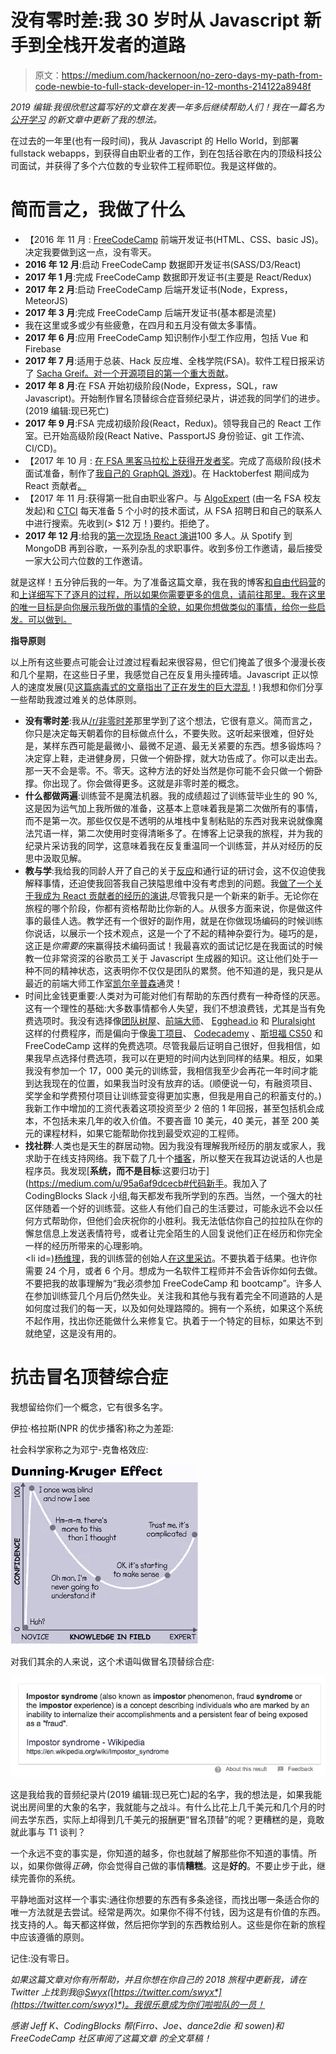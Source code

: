 # 没有零时差:我 30 岁时从 Javascript 新手到全栈开发者的道路

> 原文：<https://medium.com/hackernoon/no-zero-days-my-path-from-code-newbie-to-full-stack-developer-in-12-months-214122a8948f>

*2019 编辑:我很欣慰这篇写好的文章在发表一年多后继续帮助人们！我在一篇名为* [*公开学习*](https://www.swyx.io/writing/learn-in-public/) *的新文章中更新了我的想法。*

在过去的一年里(也有一段时间)，我从 Javascript 的 Hello World，到部署 fullstack webapps，到获得自由职业者的工作，到在包括谷歌在内的顶级科技公司面试，并获得了多个六位数的专业软件工程师职位。我是这样做的。

# 简而言之，我做了什么

*   【2016 年 11 月 : [FreeCodeCamp](https://www.freecodecamp.org) 前端开发证书(HTML、CSS、basic JS)。决定我要做到这一点，没有零天。
*   **2016 年 12 月**:启动 FreeCodeCamp 数据即开发证书(SASS/D3/React)
*   **2017 年 1 月**:完成 FreeCodeCamp 数据即开发证书(主要是 React/Redux)
*   **2017 年 2 月**:启动 FreeCodeCamp 后端开发证书(Node，Express，MeteorJS)
*   **2017 年 3 月**:完成 FreeCodeCamp 后端开发证书(基本都是流星)
*   我在这里或多或少有些疲惫，在四月和五月没有做太多事情。
*   **2017 年 6 月**:应用 FreeCodeCamp 知识制作小型工作应用，包括 Vue 和 Firebase
*   **2017 年 7 月**:适用于总装、Hack 反应堆、全栈学院(FSA)。软件工程日报采访了 [Sacha Greif。对一个](https://softwareengineeringdaily.com/2017/08/09/state-of-javascript-with-sacha-greif/)[开源项目的第一个重大贡献](https://github.com/icebob/vue-express-mongo-boilerplate)。
*   **2017 年 8 月**:在 FSA 开始初级阶段(Node，Express，SQL，raw Javascript)。开始制作冒名顶替综合症音频纪录片，讲述我的同学们的进步。(2019 编辑:现已死亡)
*   **2017 年 9 月**:FSA 完成初级阶段(React，Redux)。领导我自己的 React 工作室。已开始高级阶段(React Native、PassportJS 身份验证、git 工作流、CI/CD)。
*   【2017 年 10 月 : [在 FSA 黑客马拉松上获得开发者奖](https://github.com/sw-yx/crossbones)。完成了高级阶段(技术面试准备，制作了[我自己的 GraphQL 游戏](https://graphql-of-thrones.herokuapp.com))。在 Hacktoberfest 期间成为 React 贡献者[。](https://hacktoberfest.digitalocean.com)
*   【2017 年 11 月:获得第一批自由职业客户。与 [AlgoExpert](https://www.algoexpert.io/) (由一名 FSA 校友发起)和 [CTCI](http://www.crackingthecodinginterview.com/) 每天准备 5 个小时的技术面试，从 FSA 招聘日和自己的联系人中进行搜索。先收到(> $12 万！)要约。拒绝了。
*   **2017 年 12 月**:给我的[第一次现场 React 演讲](https://www.youtube.com/watch?v=GWCcZ6fnpn4)100 多人。从 Spotify 到 MongoDB 再到谷歌，一系列杂乱的求职事件。收到多份工作邀请，最后接受一家大公司六位数的工作邀请。

就是这样！五分钟后我的一年。为了准备这篇文章，我在我的博客[和自由代码营](https://sw-yx.github.io/2017/12/19/fcc-blogpost-draft-2)的和[上详细写下了逐月的过程，所以如果你需要更多的信息，请前往那里。我在这里的唯一目标是向你展示我所做的事情的全貌，如果你想做类似的事情，给你一些启发。可以做到。](https://forum.freecodecamp.org/t/no-zero-days-my-roadmap-from-javascript-noob-to-full-stack-developer-in-12-months/164514)

**指导原则**

以上所有这些要点可能会让过渡过程看起来很容易，但它们掩盖了很多个漫漫长夜和几个星期，在这些日子里，我感觉自己在反复用头撞砖墙。Javascript 正以惊人的速度发展(见[这篇病毒式的文章指出了正在发生的巨大混乱](https://hackernoon.com/how-it-feels-to-learn-javascript-in-2016-d3a717dd577f)！)我想和你们分享一些帮助我渡过难关的总体原则。

*   **没有零时差**:我从[/r/非零时差](https://www.reddit.com/r/NonZeroDay/)那里学到了这个想法，它很有意义。简而言之，你只是决定每天朝着你的目标做点什么，不要失败。这听起来很难，但好处是，某样东西可能是最微小、最微不足道、最无关紧要的东西。想多锻炼吗？决定穿上鞋，走进健身房，只做一个俯卧撑，就大功告成了。你可以走出去。那一天不会是零。不。零天。这种方法的好处当然是你可能不会只做一个俯卧撑。你出现了。你会做得更多。这就是非零时差的概念。
*   **什么都做两遍**:训练营不是魔法机器。我的成绩超过了训练营毕业生的 90 %,这是因为运气加上我所做的准备，这基本上意味着我是第二次做所有的事情，而不是第一次。那些仅仅是不透明的从堆栈中复制粘贴的东西对我来说就像魔法咒语一样，第二次使用时变得清晰多了。在博客上记录我的旅程，并为我的纪录片采访我的同学，这意味着我在反复重温同一个训练营，并从对经历的反思中汲取见解。
*   **教与学**:我给我的同龄人开了自己的关于[反应](https://github.com/sw-yx/FSA-React-Trip-Planner)和通行证的研讨会，这不仅迫使我解释事情，还迫使我回答我自己狭隘思维中没有考虑到的问题。我[做了一个关于我成为 React 贡献者的经历的演讲](https://www.youtube.com/watch?v=GWCcZ6fnpn4),尽管我只是一个新来的新手。无论你在旅程的哪个阶段，你都有资格帮助比你新的人。从很多方面来说，你是做这件事的最佳人选。教学还有一个很好的副作用，就是在你做现场编码的时候训练你说话，以展示一个技术观点，这是一个了不起的精神杂耍行为。碰巧的是，这正是*你需要的*来赢得技术编码面试！我最喜欢的面试记忆是在我面试的时候教一位非常资深的谷歌员工关于 Javascript 生成器的知识。这让他们处于一种不同的精神状态，这表明你不仅仅是团队的累赘。他不知道的是，我只是从最近的前端大师工作室[凯尔辛普森](https://frontendmasters.com/teachers/kyle-simpson/)通灵！
*   时间比金钱更重要:人类对为可能对他们有帮助的东西付费有一种奇怪的厌恶。这有一个理性的基础:大多数事情都令人失望，我们不想浪费钱，尤其是当有免费选项时。我没有选择像[团队树屋](https://teamtreehouse.com/)、[前端大师](https://frontendmasters.com/)、 [Egghead.io](https://egghead.io/) 和 [Pluralsight](https://www.pluralsight.com/) 这样的付费程序，而是偏向于像[奥丁项目](https://www.theodinproject.com/)、 [Codecademy](https://www.codecademy.com/) 、[斯坦福 CS50](https://www.youtube.com/watch?v=BAs4VyEN-SM) 和 FreeCodeCamp 这样的免费选项。尽管我最后证明自己很好，但我相信，如果我早点选择付费选项，我可以在更短的时间内达到同样的结果。相反，如果我没有参加一个 17，000 美元的训练营，我相信我至少会再花一年时间才能到达我现在的位置，如果我当时没有放弃的话。(顺便说一句，有融资项目、奖学金和学费预付项目让训练营变得更加实惠，但我是用自己的积蓄支付的。)我新工作中增加的工资代表着这项投资至少 2 倍的 1 年回报，甚至包括机会成本，不包括未来几年的收入价值。不要吝啬 10 美元，40 美元，甚至 200 美元的课程材料，如果它能帮助你找到最受欢迎的工程师。
*   **找社群**:人类也是天生的群居动物。因为我没有理解我所经历的朋友或家人，我求助于在线支持网络。我下载了几十个[播客](https://softwareengineeringdaily.com/)，所以整天在我耳边说话的人也是程序员。我发现[**系统，而不是目标**:这要归功于](https://medium.com/u/95a6af9dcecb#代码新手</a>。我加入了 CodingBlocks Slack 小组,每天都发布我所学到的东西。当然，一个强大的社区伴随着一个好的训练营。这些人有他们自己的生活要过，可能永远不会以任何方式帮助你，但他们会庆祝你的小胜利。我无法低估你自己的拉拉队在你的懈怠信息上发送表情符号，或者让完全陌生的人回复说他们正在经历和你完全一样的经历所带来的心理影响。</li><li id=)[杨维理](https://medium.com/u/b9f566200028?source=post_page-----214122a8948f--------------------------------)，我的训练营的创始人[在这里采访](https://www.impostor-syndrome.org/episodes/26-fullstack-academy-with-david-yang-part-1-the-bootcamp)。不要执着于结果。也许你需要 24 个月，或者 6 个月。想成为一名软件工程师并不会告诉你如何去做。不要把我的故事理解为“我必须参加 FreeCodeCamp 和 bootcamp”。许多人在参加训练营几个月后仍然失业。关注我和其他与我有着完全不同道路的人是如何度过我们的每一天，以及如何处理路障的。拥有一个系统，如果这个系统不起作用，找出你还能做什么来修复它。执着于一个特定的目标，如果达不到就绝望，这是没有用的。

# **抗击冒名顶替综合症**

我想留给你们一个概念，它有很多名字。

伊拉·格拉斯(NPR 的优步播客)称之为差距:

社会科学家称之为邓宁-克鲁格效应:

![](img/5255df3f1adaab535aba4828063ab98f.png)

对我们其余的人来说，这个术语叫做冒名顶替综合症:

![](img/a234aef06b9f7789cf9882169eeebc5a.png)

这是我给我的音频纪录片(2019 编辑:现已死亡)起的名字，我的想法是，如果我能说出房间里的大象的名字，我就能与之战斗。有什么比花上几千美元和几个月的时间去学东西，实际上却得到几千美元的报酬更“冒名顶替”的呢？更糟糕的是，竟敢就此事与 T1 谈判？

一个永远不变的事实是，你知道的越多，你也就越了解那些你不知道的事情。所以，如果你做得*正确*，你会觉得自己做的事情**糟糕**。这是**好的**。不要止步于此，继续完善你的系统。

平静地面对这样一个事实:通往你想要的东西有多条途径，而找出哪一条适合你的唯一方法就是去尝试。经常是两次。如果你不得不付钱，因为这是有价值的东西。找支持的人。每天都这样做，然后把你学到的东西教给别人。这些是你在新的旅程中应该遵循的原则。

记住:没有零日。

*如果这篇文章对你有所帮助，并且你想在你自己的 2018 旅程中更新我，请在 Twitter 上找到我@*[*Swyx*](https://medium.com/u/547f259e265e?source=post_page-----214122a8948f--------------------------------)*(*[*https://twitter.com/swyx*](https://twitter.com/swyx)*)。我很乐意成为你们啦啦队的一员！*

*感谢 Jeff K、CodingBlocks 帮(Firro、Joe、dance2die 和 sowen)和 FreeCodeCamp 社区审阅了这篇文章* *的全文草稿！*